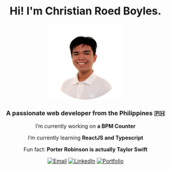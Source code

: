 <h1 align="center">
   Hi! I'm Christian Roed Boyles.
</h1>

<div align="center">
  <img src="/assets/formal-picture-transparent.png" alt="Formal Picture" width="200" height="200">
</div>

<h3 align="center">A passionate web developer from the Philippines 🇵🇭</h3>

<div align="center">

  I’m currently working on **a BPM Counter**

  I’m currently learning **ReactJS and Typescript**

  Fun fact: **Porter Robinson is actually Taylor Swift**
</div>

<div align="center">
  
  [![Email](https://img.shields.io/badge/ProtonMail-333333?style=for-the-badge&logo=protonmail&logoColor=6d4aff)](mailto:christianroedpboyles@protonmail.com) [![LinkedIn](https://img.shields.io/badge/LinkedIn-0077B5?style=for-the-badge&logo=linkedin&logoColor=white)](https://www.linkedin.com/in/christian-roed-boyles/) [![Portfolio](https://img.shields.io/badge/Portfolio-FF5722?style=for-the-badge&logo=todoist&logoColor=white)](https://portfolio-roed.vercel.app/)

</div>
